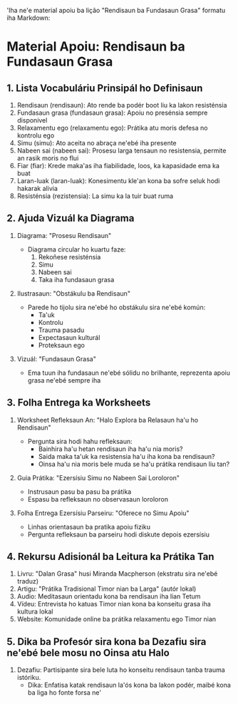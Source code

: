 'Iha ne'e material apoiu ba lição "Rendisaun ba Fundasaun Grasa" formatu iha Markdown:

# Material Apoiu: Rendisaun ba Fundasaun Grasa

## 1. Lista Vocabuláriu Prinsipál ho Definisaun

1. Rendisaun (rendisaun): Ato rende ba podér boot liu ka lakon resisténsia
2. Fundasaun grasa (fundasaun grasa): Apoiu no presénsia sempre disponivel
3. Relaxamentu ego (relaxamentu ego): Prátika atu moris defesa no kontrolu ego
4. Simu (simu): Ato aceita no abraça ne'ebé iha presente
5. Nabeen sai (nabeen sai): Prosesu larga tensaun no resistensia, permite an rasik moris no flui
6. Fiar (fiar): Krede maka'as iha fiabilidade, loos, ka kapasidade ema ka buat
7. Laran-luak (laran-luak): Konesimentu kle'an kona ba sofre seluk hodi hakarak alivia
8. Resisténsia (rezistensia): La simu ka la tuir buat ruma

## 2. Ajuda Vizuál ka Diagrama

1. Diagrama: "Prosesu Rendisaun"
   - Diagrama circular ho kuartu faze:
     1. Rekoñese resisténsia
     2. Simu
     3. Nabeen sai
     4. Taka iha fundasaun grasa

2. Ilustrasaun: "Obstákulu ba Rendisaun"
   - Parede ho tijolu sira ne'ebé ho obstákulu sira ne'ebé komún:
     - Ta'uk
     - Kontrolu
     - Trauma pasadu
     - Expectasaun kulturál
     - Proteksaun ego

3. Vizuál: "Fundasaun Grasa"
   - Ema tuun iha fundasaun ne'ebé sólidu no brilhante, reprezenta apoiu grasa ne'ebé sempre iha

## 3. Folha Entrega ka Worksheets

1. Worksheet Refleksaun An: "Halo Explora ba Relasaun ha'u ho Rendisaun"
   - Pergunta sira hodi hahu refleksaun:
     - Bainhira ha'u hetan rendisaun iha ha'u nia moris?
     - Saida maka ta'uk ka resistensia ha'u iha kona ba rendisaun?
     - Oinsa ha'u nia moris bele muda se ha'u prátika rendisaun liu tan?

2. Guia Prátika: "Ezersísiu Simu no Nabeen Sai Loroloron"
   - Instrusaun pasu ba pasu ba prátika
   - Espasu ba refleksaun no observasaun loroloron

3. Folha Entrega Ezersísiu Parseiru: "Oferece no Simu Apoiu"
   - Linhas orientasaun ba pratika apoiu fiziku
   - Pergunta refleksaun ba parseiru hodi diskute depois ezersísiu

## 4. Rekursu Adisionál ba Leitura ka Prátika Tan

1. Livru: "Dalan Grasa" husi Miranda Macpherson (ekstratu sira ne'ebé traduz)
2. Artigu: "Prátika Tradisional Timor nian ba Larga" (autór lokal)
3. Audio: Meditasaun orientadu kona ba rendisaun iha lian Tetum
4. Vídeu: Entrevista ho katuas Timor nian kona ba konseitu grasa iha kultura lokal
5. Website: Komunidade online ba prátika relaxamentu ego Timor nian

## 5. Dika ba Profesór sira kona ba Dezafiu sira ne'ebé bele mosu no Oinsa atu Halo

1. Dezafiu: Partisipante sira bele luta ho konseitu rendisaun tanba trauma istóriku.
   - Dika: Enfatisa katak rendisaun la'ós kona ba lakon podér, maibé kona ba liga ho fonte forsa ne'